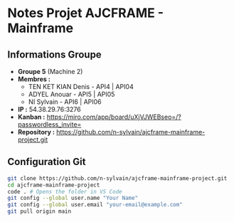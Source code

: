 # Notes Projet AJCFRAME - Mainframe

## Informations Groupe
- **Groupe 5** (Machine 2)
- **Membres :**
  - TEN KET KIAN Denis - API4 | API04
  - ADYEL Anouar - API5 | API05  
  - NI Sylvain - API6 | API06
- **IP :** 54.38.29.76:3276
- **Kanban :** https://miro.com/app/board/uXjVJWEBseo=/?passwordless_invite=
- **Repository :** https://github.com/n-sylvain/ajcframe-mainframe-project.git

## Configuration Git
```bash
git clone https://github.com/n-sylvain/ajcframe-mainframe-project.git
cd ajcframe-mainframe-project
code . # Opens the folder in VS Code
git config --global user.name "Your Name"
git config --global user.email "your-email@example.com"
git pull origin main
```

